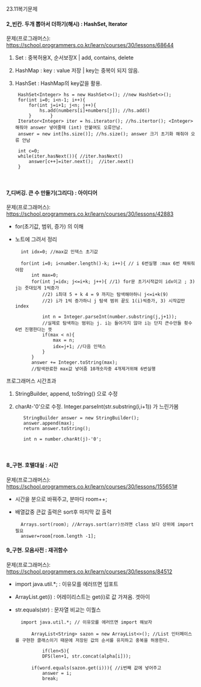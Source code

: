23.11복기문제

#### 2_빈칸. 두개 뽑아서 더하기(해시) : HashSet, Iterator
문제(프로그래머스): https://school.programmers.co.kr/learn/courses/30/lessons/68644 <br>

1) Set : 중복허용X, 순서보장X | add, contains, delete <br>
2) HashMap : key : value 저장 | key는 중복이 되지 않음.
3) HashSet : HashMap의 key값을 활용.

        HashSet<Integer> hs = new HashSet<>(); //new HashSet<>();
        for(int i=0; i<n-1; i++){
            for(int j=i+1; j<n; j++){
                hs.add(numbers[i]+numbers[j]); //hs.add()
            }       }
        Iterator<Integer> iter = hs.iterator(); //hs.itertor(); <Integer> 해줘야 answer 넣어줄때 (int) 안붙여도 오류안남.
        answer = new int[hs.size()]; //hs.size(); answer 크기 초기화 해줘야 오류 안남
        
        int c=0;
        while(iter.hasNext()){ //iter.hasNext()
            answer[c++]=iter.next();  //iter.next()
        }
        
<br>


#### 7_디버깅. 큰 수 만들기(그리디) : 아이디어
문제(프로그래머스): https://school.programmers.co.kr/learn/courses/30/lessons/42883 <br>
- for(초기값, 범위, 증가) 의 이해
- 노트에 그려서 정리 
  
        int idx=0; //max값 인덱스 초기값
        
        for(int i=0; i<number.length()-k; i++){ // i 6번실행 :max 6번 채워줘야함
            int max=0;
            for(int j=idx; j<=i+k; j++){ //1) for문 초기시작값이 idx이고 ; 3) j는 줏대있게 1씩증가
                //2) i최대 5 + k 4 = 9 까지는 탐색해야하니 j<=i+k(9)
                //2) i가 1씩 증가하니 j 탐색 범위 끝도 1(i)씩증가, 3) 시작값만 index
                
                int n = Integer.parseInt(number.substring(j,j+1)); 
                //실제로 탐색하는 범위는 j. i는 들어가지 않아 i는 단지 큰수만들 횟수 6번 진행한다는 뜻
                if(max < n){
                    max = n;
                    idx=j+1; //다음 인덱스
                }
            }
            answer += Integer.toString(max); 
            //탐색완료한 max값 넣어줌 10개숫자중 4개제거위해 6번실행

프로그래머스 시간초과
1) StringBuilder, append, toString() 으로 수정
2) charAt-'0'으로 수정. Integer.parseInt(str.substring(i,i+1)) 가 느린가봄

          StringBuilder answer = new StringBuilder();
          answer.append(max); 
          return answer.toString();

          int n = number.charAt(j)-'0'; 



<br>


#### 8_구현. 호텔대실 : 시간
문제(프로그래머스): https://school.programmers.co.kr/learn/courses/30/lessons/155651#
- 시간을 분으로 바꿔주고, 분마다 room++;
- 배열값중 큰값 출력은 sort후 마지막 값 출력

        Arrays.sort(room); //Arrays.sort(arr)쓰려면 class 보다 상위에 import 필요
        answer=room[room.length -1];


#### 9_구현. 모음사전 : 재귀함수
문제(프로그래머스): https://school.programmers.co.kr/learn/courses/30/lessons/84512 
- import java.util.*; : 이유모를 에러뜨면 임포트
- ArrayList.get(i) : 어레이리스트는 get(i)로 값 가져옴. 겟아이
- str.equals(str) : 문자열 비교는 이퀄스

        import java.util.*; // 이유모를 에러뜨면 import 해보자

            ArrayList<String> sazon = new ArrayList<>(); //List 인터페이스를 구현한 클래스이기 때문에 저장된 값의 순서를 유지하고 중복을 허용한다. 

                if(len<5){
                DFS(len+1, str.concat(alpha[i]));

            if(word.equals(sazon.get(i))){ //i번째 값에 넣어주고
                answer = i;
                break;
            
